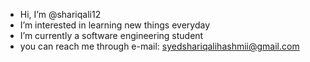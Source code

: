 -  Hi, I’m @shariqali12
-  I’m interested in learning new things everyday
-  I’m currently a software engineering student 
-  you can reach me through e-mail: 
   syedshariqalihashmii@gmail.com 

<!---
shariqali12/shariqali12 is a ✨ special ✨ repository because its `README.md` (this file) appears on your GitHub profile.
You can click the Preview link to take a look at your changes.
--->
